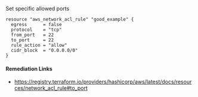 
Set specific allowed ports

```hcl
resource "aws_network_acl_rule" "good_example" {
  egress      = false
  protocol    = "tcp"
  from_port   = 22
  to_port     = 22
  rule_action = "allow"
  cidr_block  = "0.0.0.0/0"
}
```

#### Remediation Links
 - https://registry.terraform.io/providers/hashicorp/aws/latest/docs/resources/network_acl_rule#to_port

